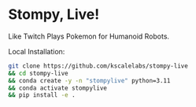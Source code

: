 # Stompy, Live!

Like Twitch Plays Pokemon for Humanoid Robots.

Local Installation:
```bash
git clone https://github.com/kscalelabs/stompy-live
&& cd stompy-live
&& conda create -y -n "stompylive" python=3.11
&& conda activate stompylive
&& pip install -e .
```

